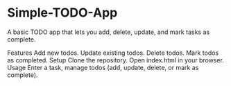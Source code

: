 # Simple-TODO-App
A basic TODO app that lets you add, delete, update, and mark tasks as complete.

Features
Add new todos.
Update existing todos.
Delete todos.
Mark todos as completed.
Setup
Clone the repository.
Open index.html in your browser.
Usage
Enter a task, manage todos (add, update, delete, or mark as complete).
